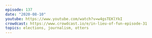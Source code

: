```yaml
---
episode: 137
date: "2020-08-10"
youtube: https://www.youtube.com/watch?v=w4gsTEKlYkI
crowdcast: https://www.crowdcast.io/e/in-lieu-of-fun-episode-31
topics: elections, journalism, otters
---
```

